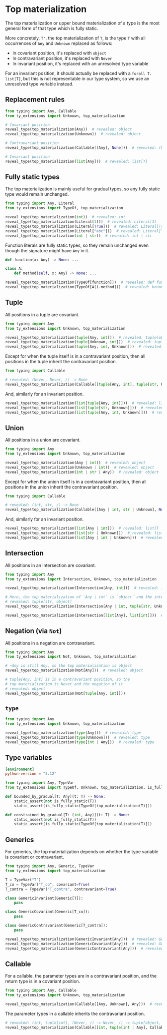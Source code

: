 # Top materialization

The top materialization or upper bound materialization of a type is the most general form of that
type which is fully static.

More concretely, `T'`, the top materialization of `T`, is the type `T` with all occurrences of `Any`
and `Unknown` replaced as follows:

- In covariant position, it's replaced with `object`
- In contravariant position, it's replaced with `Never`
- In invariant position, it's replaced with an unresolved type variable

For an invariant position, it should actually be replaced with a `forall T. list[T]`, but this is
not representable in our type system, so we use an unresolved type variable instead.

## Replacement rules

```py
from typing import Any, Callable
from ty_extensions import Unknown, top_materialization

# Covariant position
reveal_type(top_materialization(Any))  # revealed: object
reveal_type(top_materialization(Unknown))  # revealed: object

# Contravariant position
reveal_type(top_materialization(Callable[[Any], None]))  # revealed: (Never, /) -> None

# Invariant position
reveal_type(top_materialization(list[Any]))  # revealed: list[T]
```

## Fully static types

The top materialization is mainly useful for gradual types, so any fully static type would remain
unchanged.

```py
from typing import Any, Literal
from ty_extensions import TypeOf, top_materialization

reveal_type(top_materialization(int))  # revealed: int
reveal_type(top_materialization(Literal[1]))  # revealed: Literal[1]
reveal_type(top_materialization(Literal[True]))  # revealed: Literal[True]
reveal_type(top_materialization(Literal["abc"]))  # revealed: Literal["abc"]
reveal_type(top_materialization(int | str))  # revealed: int | str
```

Function literals are fully static types, so they remain unchanged even though the signature might
have `Any` in it.

```py
def function(x: Any) -> None: ...

class A:
    def method(self, x: Any) -> None: ...

reveal_type(top_materialization(TypeOf[function]))  # revealed: def function(x: Any) -> None
reveal_type(top_materialization(TypeOf[A().method]))  # revealed: bound method A.method(x: Any) -> None
```

## Tuple

All positions in a tuple are covariant.

```py
from typing import Any
from ty_extensions import Unknown, top_materialization

reveal_type(top_materialization(tuple[Any, int]))  # revealed: tuple[object, int]
reveal_type(top_materialization(tuple[Unknown, int]))  # revealed: tuple[object, int]
reveal_type(top_materialization(tuple[Any, int, Unknown]))  # revealed: tuple[object, int, object]
```

Except for when the tuple itself is in a contravariant position, then all positions in the tuple
inherit the contravariant position.

```py
from typing import Callable

# revealed: (Never, Never, /) -> None
reveal_type(top_materialization(Callable[[tuple[Any, int], tuple[str, Unknown]], None]))
```

And, similarly for an invariant position.

```py
reveal_type(top_materialization(list[tuple[Any, int]]))  # revealed: list[tuple[T, int]]
reveal_type(top_materialization(list[tuple[str, Unknown]]))  # revealed: list[tuple[str, T]]
reveal_type(top_materialization(list[tuple[Any, int, Unknown]]))  # revealed: list[tuple[T, int, T]]
```

## Union

All positions in a union are covariant.

```py
from typing import Any
from ty_extensions import Unknown, top_materialization

reveal_type(top_materialization(Any | int))  # revealed: object
reveal_type(top_materialization(Unknown | int))  # revealed: object
reveal_type(top_materialization(int | str | Any))  # revealed: object
```

Except for when the union itself is in a contravariant position, then all positions in the union
inherit the contravariant position.

```py
from typing import Callable

# revealed: (int, str, /) -> None
reveal_type(top_materialization(Callable[[Any | int, str | Unknown], None]))
```

And, similarly for an invariant position.

```py
reveal_type(top_materialization(list[Any | int]))  # revealed: list[T | int]
reveal_type(top_materialization(list[str | Unknown]))  # revealed: list[str | T]
reveal_type(top_materialization(list[Any | int | Unknown]))  # revealed: list[T | int]
```

## Intersection

All positions in an intersection are covariant.

```py
from typing import Any
from ty_extensions import Intersection, Unknown, top_materialization

reveal_type(top_materialization(Intersection[Any, int]))  # revealed: int

# Here, the top materialization of `Any | int` is `object` and the intersection of it with tuple
# revealed: tuple[str, object]
reveal_type(top_materialization(Intersection[Any | int, tuple[str, Unknown]]))

reveal_type(top_materialization(Intersection[list[Any], list[int]]))  # revealed: list[T] & list[int]
```

## Negation (via `Not`)

All positions in a negation are contravariant.

```py
from typing import Any
from ty_extensions import Not, Unknown, top_materialization

# ~Any is still Any, so the top materialization is object
reveal_type(top_materialization(Not[Any]))  # revealed: object

# tuple[Any, int] is in a contravariant position, so the
# top materialization is Never and the negation of it
# revealed: object
reveal_type(top_materialization(Not[tuple[Any, int]]))
```

## `type`

```py
from typing import Any
from ty_extensions import Unknown, top_materialization

reveal_type(top_materialization(type[Any]))  # revealed: type
reveal_type(top_materialization(type[Unknown]))  # revealed: type
reveal_type(top_materialization(type[int | Any]))  # revealed: type
```

## Type variables

```toml
[environment]
python-version = "3.12"
```

```py
from typing import Any, TypeVar
from ty_extensions import TypeOf, Unknown, top_materialization, is_fully_static, static_assert

def bounded_by_gradual[T: Any](t: T) -> None:
    static_assert(not is_fully_static(T))
    static_assert(is_fully_static(TypeOf[top_materialization(T)]))

def constrained_by_gradual[T: (int, Any)](t: T) -> None:
    static_assert(not is_fully_static(T))
    static_assert(is_fully_static(TypeOf[top_materialization(T)]))
```

## Generics

For generics, the top materialization depends on whether the type variable is covariant or
contravariant.

```py
from typing import Any, Generic, TypeVar
from ty_extensions import top_materialization

T = TypeVar("T")
T_co = TypeVar("T_co", covariant=True)
T_contra = TypeVar("T_contra", contravariant=True)

class GenericInvariant(Generic[T]):
    pass

class GenericCovariant(Generic[T_co]):
    pass

class GenericContravariant(Generic[T_contra]):
    pass

reveal_type(top_materialization(GenericInvariant[Any]))  # revealed: GenericInvariant[T]
reveal_type(top_materialization(GenericCovariant[Any]))  # revealed: GenericCovariant[object]
reveal_type(top_materialization(GenericContravariant[Any]))  # revealed: GenericContravariant[Never]
```

## Callable

For a callable, the parameter types are in a contravariant position, and the return type is in a
covariant position.

```py
from typing import Any, Callable
from ty_extensions import Unknown, top_materialization

reveal_type(top_materialization(Callable[[Any, Unknown], Any]))  # revealed: (Never, Never, /) -> object
```

The parameter types in a callable inherits the contravariant position.

```py
# revealed: (int, tuple[int], (Never, /) -> Never, /) -> tuple[object, (Never, /) -> object]
reveal_type(top_materialization(Callable[[int, tuple[int | Any], Callable[[Unknown], Any]], tuple[Any, Callable[[Any], Any]]]))
```
